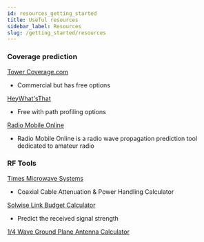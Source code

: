 ```yaml
---
id: resources_getting_started
title: Useful resources
sidebar_label: Resources
slug: /getting_started/resources
---
```


### Coverage prediction

[Tower Coverage.com](https://www.towercoverage.com/)
* Commercial but has free options


[HeyWhat'sThat](http://www.heywhatsthat.com/)
* Free with path profiling options


[Radio Mobile Online](https://www.ve2dbe.com/rmonline_s.asp)
* Radio Mobile Online is a radio wave propagation prediction tool dedicated to amateur radio


### RF Tools

[Times Microwave Systems](https://www.timesmicrowave.com/calculator/?Product=RG-6&RunLength=10&Frequency=868)
* Coaxial Cable Attenuation & Power Handling Calculator


[Solwise Link Budget Calculator](https://www.solwise.co.uk/link-budget.htm)
* Predict the received signal strength


[1/4 Wave Ground Plane Antenna Calculator](https://m0ukd.com/calculators/quarter-wave-ground-plane-antenna-calculator/)